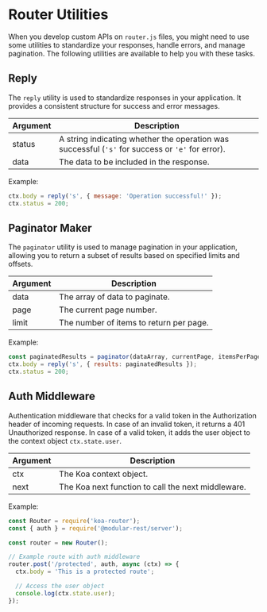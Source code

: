 
# Router Utilities
When you develop custom APIs on `router.js` files, you might need to use some utilities to standardize your responses, handle errors, and manage pagination. The following utilities are available to help you with these tasks.

## Reply

The `reply` utility is used to standardize responses in your application. It provides a consistent structure for success and error messages.

  | Argument | Description                                                                                      |
  | -------- | ------------------------------------------------------------------------------------------------ |
  | status   | A string indicating whether the operation was successful (`'s'` for success or `'e'` for error). |
  | data     | The data to be included in the response.                                                         |

Example:
  ```js
  ctx.body = reply('s', { message: 'Operation successful!' });
  ctx.status = 200;
  ```


## Paginator Maker

The `paginator` utility is used to manage pagination in your application, allowing you to return a subset of results based on specified limits and offsets.

  | Argument | Description                             |
  | -------- | --------------------------------------- |
  | data     | The array of data to paginate.          |
  | page     | The current page number.                |
  | limit    | The number of items to return per page. |

Example:
  ```js
  const paginatedResults = paginator(dataArray, currentPage, itemsPerPage);
  ctx.body = reply('s', { results: paginatedResults });
  ctx.status = 200;
  ```

## Auth Middleware
Authentication middleware that checks for a valid token in the Authorization header of incoming requests.
In case of an invalid token, it returns a 401 Unauthorized response.
In case of a valid token, it adds the user object to the context object `ctx.state.user`.

| Argument | Description                                        |
| -------- | -------------------------------------------------- |
| ctx      | The Koa context object.                            |
| next     | The Koa next function to call the next middleware. |

Example:
```javascript
const Router = require('koa-router');
const { auth } = require('@modular-rest/server');

const router = new Router();

// Example route with auth middleware
router.post('/protected', auth, async (ctx) => {
  ctx.body = 'This is a protected route';

  // Access the user object
  console.log(ctx.state.user);
});
```
